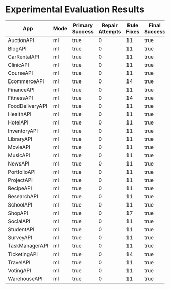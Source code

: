 # Experimental Evaluation Results

| App | Mode | Primary Success | Repair Attempts | Rule Fixes | Final Success | Duration (s) | Coverage (%) | Error |
|-----|------|----------------|----------------|-------------|----------------|---------------|--------------|-------|
| AuctionAPI | ml | true | 0 | 11 | true | 0.08 | 72.2 |  |
| BlogAPI | ml | true | 0 | 11 | true | 0.08 | 70.2 |  |
| CarRentalAPI | ml | true | 0 | 11 | true | 0.11 | 70.2 |  |
| ClinicAPI | ml | true | 0 | 11 | true | 0.11 | 70.2 |  |
| CourseAPI | ml | true | 0 | 11 | true | 0.08 | 72.2 |  |
| EcommerceAPI | ml | true | 0 | 14 | true | 0.17 | 72.2 |  |
| FinanceAPI | ml | true | 0 | 11 | true | 0.20 | 70.2 |  |
| FitnessAPI | ml | true | 0 | 14 | true | 0.10 | 72.2 |  |
| FoodDeliveryAPI | ml | true | 0 | 11 | true | 0.05 | 72.2 |  |
| HealthAPI | ml | true | 0 | 11 | true | 316617.00 | 70.2 |  |
| HotelAPI | ml | true | 0 | 11 | true | 217804.00 | 72.2 |  |
| InventoryAPI | ml | true | 0 | 11 | true | 0.11 | 70.2 |  |
| LibraryAPI | ml | true | 0 | 11 | true | 0.15 | 46.8 |  |
| MovieAPI | ml | true | 0 | 11 | true | 0.11 | 70.2 |  |
| MusicAPI | ml | true | 0 | 11 | true | 635461.00 | 70.2 |  |
| NewsAPI | ml | true | 0 | 11 | true | 0.07 | 70.2 |  |
| PortfolioAPI | ml | true | 0 | 11 | true | 0.14 | 70.2 |  |
| ProjectAPI | ml | true | 0 | 11 | true | 0.08 | 70.2 |  |
| RecipeAPI | ml | true | 0 | 11 | true | 0.08 | 72.2 |  |
| ResearchAPI | ml | true | 0 | 11 | true | 0.08 | 72.2 |  |
| SchoolAPI | ml | true | 0 | 11 | true | 0.10 | 70.2 |  |
| ShopAPI | ml | true | 0 | 17 | true | 0.15 | 70.2 |  |
| SocialAPI | ml | true | 0 | 11 | true | 0.05 | 72.2 |  |
| StudentAPI | ml | true | 0 | 11 | true | 0.07 | 72.2 |  |
| SurveyAPI | ml | true | 0 | 11 | true | 0.07 | 72.2 |  |
| TaskManagerAPI | ml | true | 0 | 11 | true | 0.13 | 70.2 |  |
| TicketingAPI | ml | true | 0 | 14 | true | 0.12 | 70.2 |  |
| TravelAPI | ml | true | 0 | 11 | true | 0.07 | 70.2 |  |
| VotingAPI | ml | true | 0 | 11 | true | 0.04 | 72.2 |  |
| WarehouseAPI | ml | true | 0 | 11 | true | 258539.00 | 70.2 |  |
